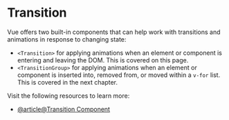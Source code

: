 # Transition

Vue offers two built-in components that can help work with transitions and animations in response to changing state:

- `<Transition>` for applying animations when an element or component is entering and leaving the DOM. This is covered on this page.
- `<TransitionGroup>` for applying animations when an element or component is inserted into, removed from, or moved within a `v-for` list. This is covered in the next chapter.

Visit the following resources to learn more:

- [@article@Transition Component](https://vuejs.org/guide/built-ins/transition.html#transition)
